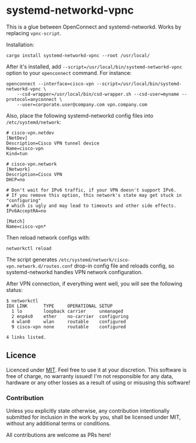# systemd-networkd-vpnc

This is a glue between OpenConnect and systemd-networkd.
Works by replacing `vpnc-script`.

Installation:

```
cargo install systemd-networkd-vpnc --root /usr/local/
```

After it's installed, add `--script=/usr/local/bin/systemd-networkd-vpnc` option to your `openconnect` command.
For instance:

```
openconnect --interface=cisco-vpn --script=/usr/local/bin/systemd-networkd-vpnc \
    --csd-wrapper=/usr/local/bin/csd-wrapper.sh --csd-user=myname --protocol=anyconnect \
    --user=corporate.user@company.com vpn.company.com
```

Also, place the following systemd-networkd config files into `/etc/systemd/network`:

```systemd
# cisco-vpn.netdev
[NetDev]
Description=Cisco VPN tunnel device
Name=cisco-vpn
Kind=tun
```

```systemd
# cisco-vpn.network
[Network]
Description=Cisco VPN
DHCP=no

# Don't wait for IPv6 traffic, if your VPN doesn't support IPv6.
# If you remove this option, this network's state may get stuck in "configuring"
# which is ugly and may lead to timeouts and other side effects.
IPv6AcceptRA=no

[Match]
Name=cisco-vpn*
```

Then reload network configs with:

```
networkctl reload
```

The script generates `/etc/systemd/network/cisco-vpn.network.d/routes.conf` drop-in config file
and reloads config, so systemd-networkd handles VPN network configuration.

After VPN connection, if everything went well, you will see the following status:

```
$ networkctl
IDX LINK      TYPE     OPERATIONAL SETUP      
  1 lo        loopback carrier     unmanaged  
  2 enp4s0    ether    no-carrier  configuring
  4 wlan0     wlan     routable    configured 
  9 cisco-vpn none     routable    configured

4 links listed.
```

## Licence

Licenced under [MIT](http://opensource.org/licenses/MIT). Feel free to use it at your discretion.
This software is free of charge, no warranty issued!
I'm not responsible for any data, hardware or any other losses as a result of using or misusing this software!

### Contribution

Unless you explicitly state otherwise, any contribution intentionally submitted
for inclusion in the work by you, shall be licensed under MIT, without any
additional terms or conditions.

All contributions are welcome as PRs here!